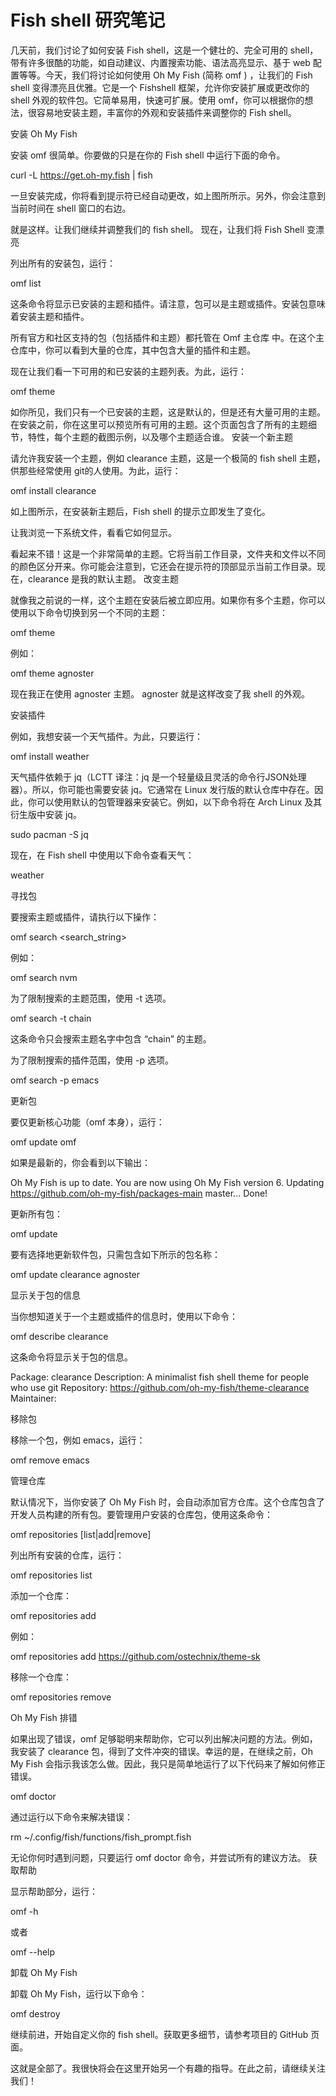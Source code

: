 # Fish shell 研究笔记

几天前，我们讨论了如何安装 Fish shell，这是一个健壮的、完全可用的 shell，带有许多很酷的功能，如自动建议、内置搜索功能、语法高亮显示、基于 web 配置等等。今天，我们将讨论如何使用 Oh My Fish (简称 omf ) ，让我们的 Fish shell 变得漂亮且优雅。它是一个 Fishshell 框架，允许你安装扩展或更改你的 shell 外观的软件包。它简单易用，快速可扩展。使用 omf，你可以根据你的想法，很容易地安装主题，丰富你的外观和安装插件来调整你的 Fish shell。

安装 Oh My Fish

安装 omf 很简单。你要做的只是在你的 Fish shell 中运行下面的命令。

curl -L https://get.oh-my.fish | fish



一旦安装完成，你将看到提示符已经自动更改，如上图所所示。另外，你会注意到当前时间在 shell 窗口的右边。

就是这样。让我们继续并调整我们的 fish shell。
现在，让我们将 Fish Shell 变漂亮

列出所有的安装包，运行：

omf list

这条命令将显示已安装的主题和插件。请注意，包可以是主题或插件。安装包意味着安装主题和插件。

所有官方和社区支持的包（包括插件和主题）都托管在 Omf 主仓库 中。在这个主仓库中，你可以看到大量的仓库，其中包含大量的插件和主题。

现在让我们看一下可用的和已安装的主题列表。为此，运行：

omf theme



如你所见，我们只有一个已安装的主题，这是默认的，但是还有大量可用的主题。在安装之前，你在这里可以预览所有可用的主题。这个页面包含了所有的主题细节，特性，每个主题的截图示例，以及哪个主题适合谁。
安装一个新主题

请允许我安装一个主题，例如 clearance 主题，这是一个极简的 fish shell 主题，供那些经常使用 git的人使用。为此，运行：

omf install clearance



如上图所示，在安装新主题后，Fish shell 的提示立即发生了变化。

让我浏览一下系统文件，看看它如何显示。



看起来不错！这是一个非常简单的主题。它将当前工作目录，文件夹和文件以不同的颜色区分开来。你可能会注意到，它还会在提示符的顶部显示当前工作目录。现在，clearance 是我的默认主题。
改变主题

就像我之前说的一样，这个主题在安装后被立即应用。如果你有多个主题，你可以使用以下命令切换到另一个不同的主题：

omf theme <theme-name>

例如：

omf theme agnoster

现在我正在使用 agnoster 主题。 agnoster 就是这样改变了我 shell 的外观。



安装插件

例如，我想安装一个天气插件。为此，只要运行：

omf install weather

天气插件依赖于 jq（LCTT 译注：jq 是一个轻量级且灵活的命令行JSON处理器）。所以，你可能也需要安装 jq。它通常在 Linux 发行版的默认仓库中存在。因此，你可以使用默认的包管理器来安装它。例如，以下命令将在 Arch Linux 及其衍生版中安装 jq。

sudo pacman -S jq

现在，在 Fish shell 中使用以下命令查看天气：

weather



寻找包

要搜索主题或插件，请执行以下操作：

omf search <search_string>

例如：

omf search nvm

为了限制搜索的主题范围，使用 -t 选项。

omf search -t chain

这条命令只会搜索主题名字中包含 “chain” 的主题。

为了限制搜索的插件范围，使用 -p 选项。

omf search -p emacs

更新包

要仅更新核心功能（omf 本身），运行：

omf update omf

如果是最新的，你会看到以下输出：

Oh My Fish is up to date.
You are now using Oh My Fish version 6.
Updating https://github.com/oh-my-fish/packages-main master... Done!

更新所有包：

omf update

要有选择地更新软件包，只需包含如下所示的包名称：

omf update clearance agnoster

显示关于包的信息

当你想知道关于一个主题或插件的信息时，使用以下命令：

omf describe clearance

这条命令将显示关于包的信息。

Package: clearance
Description: A minimalist fish shell theme for people who use git
Repository: https://github.com/oh-my-fish/theme-clearance
Maintainer:

移除包

移除一个包，例如 emacs，运行：

omf remove emacs

管理仓库

默认情况下，当你安装了 Oh My Fish 时，会自动添加官方仓库。这个仓库包含了开发人员构建的所有包。要管理用户安装的仓库包，使用这条命令：

omf repositories [list|add|remove]

列出所有安装的仓库，运行：

omf repositories list

添加一个仓库：

omf repositories add <URL>

例如：

omf repositories add https://github.com/ostechnix/theme-sk

移除一个仓库：

omf repositories remove <repository-name>

Oh My Fish 排错

如果出现了错误，omf 足够聪明来帮助你，它可以列出解决问题的方法。例如，我安装了 clearance 包，得到了文件冲突的错误。幸运的是，在继续之前，Oh My Fish 会指示我该怎么做。因此，我只是简单地运行了以下代码来了解如何修正错误。

omf doctor

通过运行以下命令来解决错误：

rm ~/.config/fish/functions/fish_prompt.fish



无论你何时遇到问题，只要运行 omf doctor 命令，并尝试所有的建议方法。
获取帮助

显示帮助部分，运行：

omf -h

或者

omf --help

卸载 Oh My Fish

卸载 Oh My Fish，运行以下命令：

omf destroy

继续前进，开始自定义你的 fish shell。获取更多细节，请参考项目的 GitHub 页面。

这就是全部了。我很快将会在这里开始另一个有趣的指导。在此之前，请继续关注我们！
